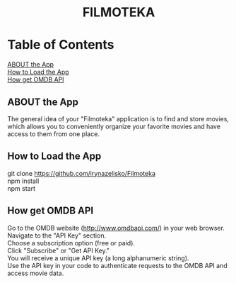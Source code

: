 <h1 align="center">
 FILMOTEKA 
</h1>                                                  

# Table of Contents
[ABOUT the App](#ABOUT-the-App) </br>
[How to Load the App](#How-to-Load-the-App) </br>
[How get OMDB API](#How-get-OMDB-API)

## ABOUT the App
The general idea of your "Filmoteka" application is to find and store movies, which allows you to conveniently organize your favorite movies and have access to them from one place.

## How to Load the App

git clone https://github.com/irynazelisko/Filmoteka </br>
npm install  </br>
npm start  </br>

## How get OMDB API

Go to the OMDB website (http://www.omdbapi.com/) in your web browser. </br>
Navigate to the "API Key" section. </br>
Choose a subscription option (free or paid). </br>
Click "Subscribe" or "Get API Key." </br>
You will receive a unique API key (a long alphanumeric string). </br>
Use the API key in your code to authenticate requests to the OMDB API and access movie data. </br>


